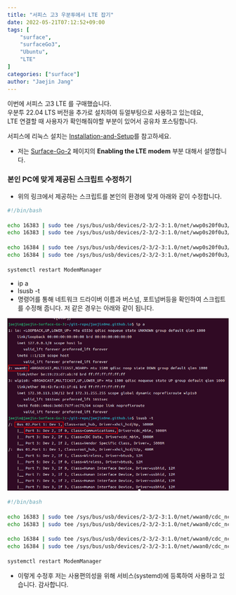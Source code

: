 ```yaml
---
title: "서피스 고3 우분투에서 LTE 잡기"
date: 2022-05-21T07:12:52+09:00
tags: [
	"surface",
	"surfaceGo3",
	"Ubuntu",
	"LTE"
]
categories: ["surface"]
author: "Jaejin Jang"
---
```


이번에 서피스 고3 LTE 를 구매했습니다.  
우분투 22.04 LTS 버전을 추가로 설치하여 듀얼부팅으로 사용하고 있는데요,  
LTE 연결할 때 사용자가 확인해줘야할 부분이 있어서 공유차 포스팅합니다.  

서피스에 리눅스 설치는 [Installation-and-Setup](https://github.com/linux-surface/linux-surface/wiki/Installation-and-Setup)를 참고하세요.
- 저는 [Surface-Go-2](https://github.com/linux-surface/linux-surface/wiki/Surface-Go-2) 페이지의 **Enabling the LTE modem** 부분 대해서 설명합니다.

### 본인 PC에 맞게 제공된 스크립트 수정하기
- 위의 링크에서 제공하는 스크립트를 본인의 환경에 맞게 아래와 같이 수정합니다.

```bash
#!/bin/bash

echo 16383 | sudo tee /sys/bus/usb/devices/2-3/2-3:1.0/net/wwp0s20f0u3/cdc_ncm/rx_max
echo 16383 | sudo tee /sys/bus/usb/devices/2-3/2-3:1.0/net/wwp0s20f0u3/cdc_ncm/tx_max

echo 16384 | sudo tee /sys/bus/usb/devices/2-3/2-3:1.0/net/wwp0s20f0u3/cdc_ncm/rx_max
echo 16384 | sudo tee /sys/bus/usb/devices/2-3/2-3:1.0/net/wwp0s20f0u3/cdc_ncm/tx_max

systemctl restart ModemManager
```

- ip a
- lsusb -t
- 명령어를 통해 네트워크 드라이버 이름과 버스넘, 포트넘버등을 확인하여 스크립트를 수정해 줍니다. 저 같은 경우는 아래와 같이 됩니다.

![네트워크 정보 확인](/20220521_1.png "네트워크 정보 확인")

```bash
#!/bin/bash

echo 16383 | sudo tee /sys/bus/usb/devices/2-3/2-3:1.0/net/wwan0/cdc_ncm/rx_max
echo 16383 | sudo tee /sys/bus/usb/devices/2-3/2-3:1.0/net/wwan0/cdc_ncm/tx_max

echo 16384 | sudo tee /sys/bus/usb/devices/2-3/2-3:1.0/net/wwan0/cdc_ncm/rx_max
echo 16384 | sudo tee /sys/bus/usb/devices/2-3/2-3:1.0/net/wwan0/cdc_ncm/tx_max

systemctl restart ModemManager
```

- 이렇게 수정후 저는 사용편의성을 위해 서비스(systemd)에 등록하여 사용하고 있습니다. 감사합니다.
